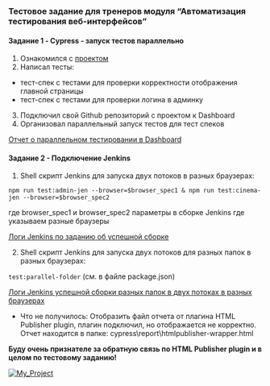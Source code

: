 ### Тестовое задание для тренеров модуля “Автоматизация тестирования веб-интерфейсов”

#### Задание 1 - Cypress - запуск тестов параллельно

1. Ознакомился с [проектом](https://github.com/Evgeniy-Varlamov/FS21-diplom) 
2. Написал тесты:
   
- тест-спек с тестами для проверки корректности отображения главной страницы
- тест-спек с тестами для проверки логина в админку
3. Подключил свой Github репозиторий с проектом к Dashboard
4. Организовал параллельный запуск тестов для тест спеков
   
[Отчет о параллельном тестировании в Dashboard](https://cloud.cypress.io/projects/vik539/runs/8/specs)

#### Задание 2 -  Подключение Jenkins

1. Shell скрипт Jenkins для запуска двух потоков в разных браузерах:

`npm run test:admin-jen --browser=$browser_spec1 & npm run test:cinema-jen --browser=$browser_spec2`

где  browser_spec1 и browser_spec2 параметры в сборке Jenkins где указываем разные браузеры

[Логи Jenkins по заданию об успешной сборке](https://docs.google.com/document/d/1HSV1DsreL3ER535sood4EWX_A5JEUoJRDp5QX0gd9vU/edit?usp=share_link) 


2. Shell скрипт Jenkins для запуска двух потоков для разных папок в разных браузерах:

`test:parallel-folder`   (см. в файле package.json)

[Логи Jenkins успешной сборки разных папок в двух потоках в разных браузерах](https://drive.google.com/file/d/1Iyys6O4evlMUAKH-sr3hk00wBSWttza_/view?usp=share_link)

* Что не получилось: Отобразить файл отчета от плагина HTML Publisher plugin, плагин подключил, но отображается не корректно. Отчет находится в папке:
  cypress\report\htmlpublisher-wrapper.html 

**Буду очень признателе за обратную связь по  HTML Publisher plugin и в целом по тестовому заданию!**  

[![My_Project](https://img.shields.io/endpoint?url=https://cloud.cypress.io/badge/simple/vik539&style=plastic&logo=cypress)](https://cloud.cypress.io/projects/vik539/runs)
